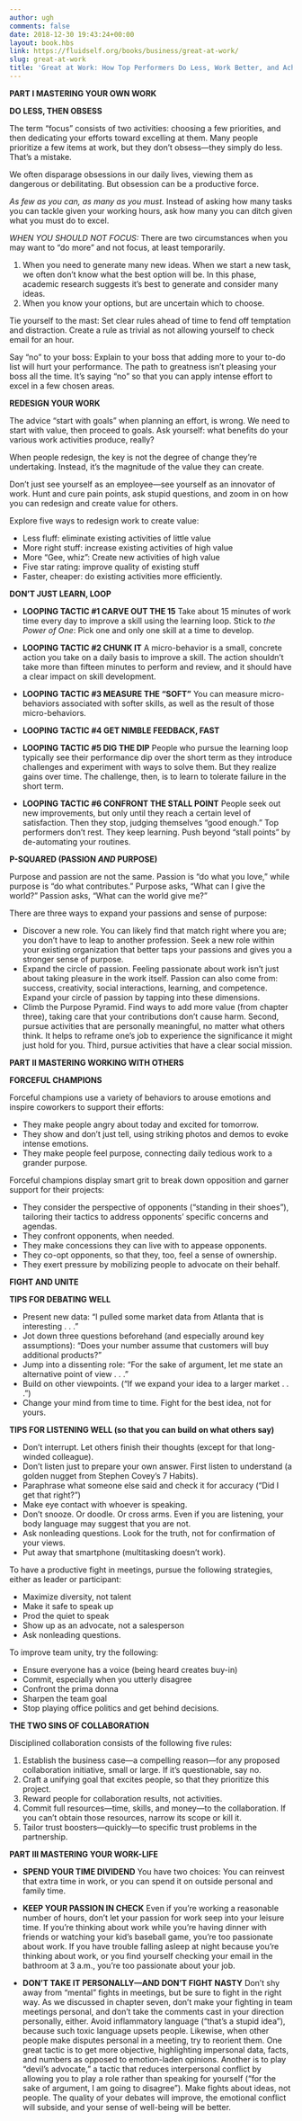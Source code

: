 ```yaml
---
author: ugh
comments: false
date: 2018-12-30 19:43:24+00:00
layout: book.hbs
link: https://fluidself.org/books/business/great-at-work/
slug: great-at-work
title: 'Great at Work: How Top Performers Do Less, Work Better, and Achieve More - by Morten T. Hansen'
---
```


**PART I MASTERING YOUR OWN WORK**

**DO LESS, THEN OBSESS**

The term “focus” consists of two activities: choosing a few priorities, and then dedicating your efforts toward excelling at them. Many people prioritize a few items at work, but they don’t obsess—they simply do less. That’s a mistake.

We often disparage obsessions in our daily lives, viewing them as dangerous or debilitating. But obsession can be a productive force.

_As few as you can, as many as you must._ Instead of asking how many tasks you can tackle given your working hours, ask how many you can ditch given what you must do to excel.

_WHEN YOU SHOULD NOT FOCUS:_ There are two circumstances when you may want to “do more” and not focus, at least temporarily.

1. When you need to generate many new ideas. When we start a new task, we often don’t know what the best option will be. In this phase, academic research suggests it’s best to generate and consider many ideas.
2. When you know your options, but are uncertain which to choose.

Tie yourself to the mast: Set clear rules ahead of time to fend off temptation and distraction. Create a rule as trivial as not allowing yourself to check email for an hour.

Say “no” to your boss: Explain to your boss that adding more to your to-do list will hurt your performance. The path to greatness isn’t pleasing your boss all the time. It’s saying “no” so that you can apply intense effort to excel in a few chosen areas.

**REDESIGN YOUR WORK**

The advice “start with goals” when planning an effort, is wrong. We need to start with value, then proceed to goals. Ask yourself: what benefits do your various work activities produce, really?

When people redesign, the key is not the degree of change they’re undertaking. Instead, it’s the magnitude of the value they can create.

Don’t just see yourself as an employee—see yourself as an innovator of work. Hunt and cure pain points, ask stupid questions, and zoom in on how you can redesign and create value for others.

Explore five ways to redesign work to create value:

- Less fluff: eliminate existing activities of little value
- More right stuff: increase existing activities of high value
- More “Gee, whiz”: Create new activities of high value
- Five star rating: improve quality of existing stuff
- Faster, cheaper: do existing activities more efficiently.

**DON’T JUST LEARN, LOOP**

- **LOOPING TACTIC #1 CARVE OUT THE 15** Take about 15 minutes of work time every day to improve a skill using the learning loop. Stick to _the Power of One_: Pick one and only one skill at a time to develop.

- **LOOPING TACTIC #2 CHUNK IT** A micro-behavior is a small, concrete action you take on a daily basis to improve a skill. The action shouldn’t take more than fifteen minutes to perform and review, and it should have a clear impact on skill development.

- **LOOPING TACTIC #3 MEASURE THE “SOFT”** You can measure micro-behaviors associated with softer skills, as well as the result of those micro-behaviors.

- **LOOPING TACTIC #4 GET NIMBLE FEEDBACK, FAST**

- **LOOPING TACTIC #5 DIG THE DIP** People who pursue the learning loop typically see their performance dip over the short term as they introduce challenges and experiment with ways to solve them. But they realize gains over time. The challenge, then, is to learn to tolerate failure in the short term.

- **LOOPING TACTIC #6 CONFRONT THE STALL POINT** People seek out new improvements, but only until they reach a certain level of satisfaction. Then they stop, judging themselves “good enough.” Top performers don’t rest. They keep learning. Push beyond “stall points” by de-automating your routines.

**P-SQUARED (PASSION _AND_ PURPOSE)**

Purpose and passion are not the same. Passion is “do what you love,” while purpose is “do what contributes.” Purpose asks, “What can I give the world?” Passion asks, “What can the world give me?”

There are three ways to expand your passions and sense of purpose:

- Discover a new role. You can likely find that match right where you are; you don’t have to leap to another profession. Seek a new role within your existing organization that better taps your passions and gives you a stronger sense of purpose.
- Expand the circle of passion. Feeling passionate about work isn’t just about taking pleasure in the work itself. Passion can also come from: success, creativity, social interactions, learning, and competence. Expand your circle of passion by tapping into these dimensions.
- Climb the Purpose Pyramid. Find ways to add more value (from chapter three), taking care that your contributions don’t cause harm. Second, pursue activities that are personally meaningful, no matter what others think. It helps to reframe one’s job to experience the significance it might just hold for you. Third, pursue activities that have a clear social mission.

**PART II MASTERING WORKING WITH OTHERS**

**FORCEFUL CHAMPIONS**

Forceful champions use a variety of behaviors to arouse emotions and inspire coworkers to support their efforts:

- They make people angry about today and excited for tomorrow.
- They show and don’t just tell, using striking photos and demos to evoke intense emotions.
- They make people feel purpose, connecting daily tedious work to a grander purpose.

Forceful champions display smart grit to break down opposition and garner support for their projects:

- They consider the perspective of opponents (“standing in their shoes”), tailoring their tactics to address opponents’ specific concerns and agendas.
- They confront opponents, when needed.
- They make concessions they can live with to appease opponents.
- They co-opt opponents, so that they, too, feel a sense of ownership.
- They exert pressure by mobilizing people to advocate on their behalf.

**FIGHT AND UNITE**

**TIPS FOR DEBATING WELL**

- Present new data: “I pulled some market data from Atlanta that is interesting . . .”
- Jot down three questions beforehand (and especially around key assumptions): “Does your number assume that customers will buy additional products?”
- Jump into a dissenting role: “For the sake of argument, let me state an alternative point of view . . .”
- Build on other viewpoints. (“If we expand your idea to a larger market . . .”)
- Change your mind from time to time. Fight for the best idea, not for yours.

**TIPS FOR LISTENING WELL (so that you can build on what others say)**

- Don’t interrupt. Let others finish their thoughts (except for that long-winded colleague).
- Don’t listen just to prepare your own answer. First listen to understand (a golden nugget from Stephen Covey’s 7 Habits).
- Paraphrase what someone else said and check it for accuracy (“Did I get that right?”)
- Make eye contact with whoever is speaking.
- Don’t snooze. Or doodle. Or cross arms. Even if you are listening, your body language may suggest that you are not.
- Ask nonleading questions. Look for the truth, not for confirmation of your views.
- Put away that smartphone (multitasking doesn’t work).

To have a productive fight in meetings, pursue the following strategies, either as leader or participant:

- Maximize diversity, not talent
- Make it safe to speak up
- Prod the quiet to speak
- Show up as an advocate, not a salesperson
- Ask nonleading questions.

To improve team unity, try the following:

- Ensure everyone has a voice (being heard creates buy-in)
- Commit, especially when you utterly disagree
- Confront the prima donna
- Sharpen the team goal
- Stop playing office politics and get behind decisions.

**THE TWO SINS OF COLLABORATION**

Disciplined collaboration consists of the following five rules:

1. Establish the business case—a compelling reason—for any proposed collaboration initiative, small or large. If it’s questionable, say no.
2. Craft a unifying goal that excites people, so that they prioritize this project.
3. Reward people for collaboration results, not activities.
4. Commit full resources—time, skills, and money—to the collaboration. If you can’t obtain those resources, narrow its scope or kill it.
5. Tailor trust boosters—quickly—to specific trust problems in the partnership.

**PART III MASTERING YOUR WORK-LIFE**

- **SPEND YOUR TIME DIVIDEND** You have two choices: You can reinvest that extra time in work, or you can spend it on outside personal and family time.

- **KEEP YOUR PASSION IN CHECK** Even if you’re working a reasonable number of hours, don’t let your passion for work seep into your leisure time. If you’re thinking about work while you’re having dinner with friends or watching your kid’s baseball game, you’re too passionate about work. If you have trouble falling asleep at night because you’re thinking about work, or you find yourself checking your email in the bathroom at 3 a.m., you’re too passionate about your job.

- **DON’T TAKE IT PERSONALLY—AND DON’T FIGHT NASTY** Don’t shy away from “mental” fights in meetings, but be sure to fight in the right way. As we discussed in chapter seven, don’t make your fighting in team meetings personal, and don’t take the comments cast in your direction personally, either. Avoid inflammatory language (“that’s a stupid idea”), because such toxic language upsets people. Likewise, when other people make disputes personal in a meeting, try to reorient them. One great tactic is to get more objective, highlighting impersonal data, facts, and numbers as opposed to emotion-laden opinions. Another is to play “devil’s advocate,” a tactic that reduces interpersonal conflict by allowing you to play a role rather than speaking for yourself (“for the sake of argument, I am going to disagree”). Make fights about ideas, not people. The quality of your debates will improve, the emotional conflict will subside, and your sense of well-being will be better.

